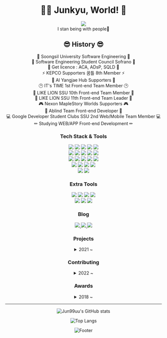 <div align="center">
<h1 align="center">👩‍🚀 Junkyu, World! 🚀</h1>
<img src="https://user-images.githubusercontent.com/44965706/155652608-c81785e2-6bfe-435f-ae25-79d5787e8946.gif"/><br/>
I stan being with people💜

## 😎 History 😎

🏫 Soongsil University Software Engineering 🏫 <br/>
🎵 Software Engineering Student Council Sofrano 🎵 <br/>
📃 Get licence : ACA, ADsP, SQLD 📃 <br/>
⚡ KEPCO Supporters 꿈틀 8th Member ⚡ <br/>
🤖 AI Yangjae Hub Supporters 🤖 <br/>
🕑 IT's TIME 1st Front-end Team Member 🕑 <br/>
🦁 LIKE LION SSU 10th Front-end Team Member 🦁 <br/>
🦁 LIKE LION SSU 11th Front-end Team Leader 🦁 <br/>
🎮️ Nexon MapleStory Worlds Supporters 🎮️ <br/>
🎨 Ablind Team Front-end Developer 🎨 <br/>
💻 Google Developer Student Clubs SSU 2nd Web/Mobile Team Member 💻 <br/>
✏ Studying WEB/APP Front-end Development ✏ <br/>


### Tech Stack & Tools

<p>
  <img src="https://img.shields.io/badge/HTML5-E34F26?style=plastic-square&logo=HTML5&logoColor=white"/>
  <img src="https://img.shields.io/badge/JavaScript-F7DF1E?style=plastic-square&logo=JavaScript&logoColor=white"/>
  <img src="https://img.shields.io/badge/TypeScript-3178C6?style=plastic-square&logo=TypeScript&logoColor=white"/>
  <img src="https://img.shields.io/badge/CSS3-1572B6?style=plastic-square&logo=CSS3&logoColor=white"/>
  <img src="https://img.shields.io/badge/SCSS-CC6699?style=plastic-square&logo=Sass&logoColor=white"/><br/>
  <img src="https://img.shields.io/badge/React-61DAFB?style=plastic-square&logo=React&logoColor=white"/>
  <img src="https://img.shields.io/badge/Next.js-000000?style=plastic-square&logo=Next.js&logoColor=white"/>
  <img src="https://img.shields.io/badge/Electron-47848F?style=plastic-square&logo=Electron&logoColor=white"/>
  <img src="https://img.shields.io/badge/React Native-2D3E50?style=plastic-square&logo=React&logoColor=white"/>
  <img src="https://img.shields.io/badge/Flutter-02569B?style=plastic-square&logo=Flutter&logoColor=white"/><br/>
  <img src="https://img.shields.io/badge/Storybook-FF4785?style=plastic-square&logo=Storybook&logoColor=white"/>
  <img src="https://img.shields.io/badge/Jest-C21325?style=plastic-square&logo=Jest&logoColor=white"/>
  <img src="https://img.shields.io/badge/Redux-764ABC?style=plastic-square&logo=Redux&logoColor=white"/>
  <img src="https://img.shields.io/badge/Recoil-0075EB?style=plastic-square&logo=React&logoColor=white"/>
  <img src="https://img.shields.io/badge/React Query-FF4154?style=plastic-square&logo=React Query&logoColor=white"/><br/>
  <img src="https://img.shields.io/badge/Android-3DDC84?style=plastic&logo=Android&logoColor=white"/>
  <img src="https://img.shields.io/badge/AndroidStudio-3DDC84?style=plastic&logo=Android Studio&logoColor=white"/>
  <img src="https://img.shields.io/badge/Java-007396?style=plastic&logo=Java&logoColor=white"/>
  <img src="https://img.shields.io/badge/Kotlin-7F52FF?style=plastic-square&logo=Kotlin&logoColor=white"/><br/>
  <img src="https://img.shields.io/badge/Lua-2C2D72?style=plastic-square&logo=Lua&logoColor=white"/>
  <img src="https://img.shields.io/badge/Firebase-FFCA28?style=plastic-square&logo=Firebase&logoColor=white"/><br/>

</p>

### Extra Tools

<p>
  <img src="https://img.shields.io/badge/GitHub-181717?style=plastic&logo=GitHub&logoColor=white"/>
  <img src="https://img.shields.io/badge/Notion-000000?style=plastic&logo=Notion&logoColor=white"/>
  <img src="https://img.shields.io/badge/Slack-4A154B?style=plastic&logo=Slack&logoColor=white"/>
  <img src="https://img.shields.io/badge/Figma-F24E1E?style=plastic&logo=Figma&logoColor=white"/><br/>
  <img src="https://img.shields.io/badge/AdobePhotoshop-31A8FF?style=plastic&logo=Adobe Photoshop&logoColor=white"/>
  <img src="https://img.shields.io/badge/AdobeXD-FF61F6?style=plastic&logo=Adobe XD&logoColor=white"/>
  <img src="https://img.shields.io/badge/PowerPoint-B7472A?style=plastic&logo=Microsoft PowerPoint&logoColor=white"/>
</p>

### Blog

<p>
  <a href="https://blog.naver.com/igun0423">
    <img src="https://img.shields.io/badge/Kyulog-03C75A?style=plastic&logo=Naver&logoColor=white"/>
  </a>
  <a href="https://velog.io/@igun0423">
    <img src="https://img.shields.io/badge/Kyulog-20C997?style=plastic&logo=Velog&logoColor=white"/>
  </a>
  <a href="https://www.instagram.com/99uu_u/">
    <img src="https://img.shields.io/badge/InstaKyuram-E4405F?style=plastic&logo=Instagram&logoColor=white"/>
  </a>
</p>

### Projects
<details>
<summary>2021 ~</summary>
<div markdown="1">

|프로젝트명|개발 기간|규모|완료 여부|
|------|---|---|---|
|[AI 양재 허브 별자리 테스트](https://github.com/Jun99uu/ConstellationTestWeb)|2021. 10|`Toy Project`|**`Completed`**|
|[Art In Dance](https://github.com/Jun99uu/Art_In_Dance)|2021. 11 ~ 2021. 12|`Toy Project`|**`Completed`**|
|[전부네덕](https://github.com/Jun99uu/JBND)|2022. 02|`Toy Project`|**`Completed`**|
|[Booklog with SWYG](https://github.com/Jun99uu/Book-log-Frontend-2)|2022. 09 ~ 2022. 12|**`Team Project`**|**`Completed`**|
|[짐꾼](https://github.com/Jun99uu/Software_Frontend)|2022. 03 ~ 2022. 07|**`Team Project`**|**`Completed`**|
|[PLOVO](https://github.com/Jun99uu/PLOVO_frontend)|2022. 08 ~ 2022. 09|**`Team Project`**|**`Completed`**|
|[Novelism](https://github.com/Jun99uu/osogi2jo)|2022. 09 ~ 2022. 12|**`Team Project`**|**`Completed`**|
|[HOROS OCULAR](https://github.com/Jun99uu/horos-ocular)|2022. 09 ~ 2022. 12|**`Team Project`**|**`Completed`**|
|[FITBACK](https://github.com/Jun99uu/FITBACK-Frontend)|2022. 10 ~ 2022. 12|**`Team Project`**|**`Completed`**|
|[Talk Me Merry Christmas](https://github.com/Jun99uu/TalkMeMerryChristmas)|2022. 11|**`Team Project`**|**`Completed`**|
|[Term Term]()|2022. 12 ~ |**`Team Project`**|`In Progress`|
|[Huggy]()|2023. 01 ~ |**`Team Project`**|`In Progress`|

</div>
</details>

### Contributing
<details>
<summary>2022 ~</summary>
<div markdown="1">

|저장소|참여 기간|소속|완료 여부|
|------|---|---|---|
|[CS 지식 저장소](https://github.com/gdsc-ssu/cs-study)|2022. 10 ~ |**`GDSC SSU`**|`In Progress`|
|[숨 참고 JS DEEP DIVE](https://github.com/Jun99uu/JS-Deep-Dive)|2023. 01 ~ |**`SSU LIKE LION 10th`**|`In Progress`|

</div>
</details>

### Awards
<details>
<summary>2018 ~</summary>
<div markdown="1">

|상명|수상일|비고|
|------|---|---|
|**한국 IT정책경영학회 학술대회 우수상**|2018. 12. 12||
|**2019 유니브 엑스포 우수상**|2019. 06. 02|한국 전력 서포터즈<br/>`대학생 연합 기획 봉사동아리 꿈틀` 수상|
|**AI 양재 허브 우수 서포터즈 상**|2021. 12. 21||
|**대학생 연합 IT 동아리 잇츠타임 팀 MVP 상**|2022. 07. 30||
|**건국대학교 캠퍼스타운<br/>2022 K-이노스 캠퍼스타운 우수상**|2022. 08. 26|`Ablind` 수상|
|**숭실대학교 슈퍼스타 창업경진대회 우수상**|2022. 10. 28|`Ablind` 수상|

</div>
</details>
  
<hr/>


<p>

![Jun99uu's GitHub stats](https://github-readme-stats.vercel.app/api?username=Jun99uu&show_icons=true&theme=onedark)

![Top Langs](https://github-readme-stats.vercel.app/api/top-langs/?username=Jun99uu&layout=compact)

</p>

![Footer](https://capsule-render.vercel.app/api?type=waving&color=auto&height=200&section=footer)
</div>


<!--
**Jun99uu/Jun99uu** is a ✨ _special_ ✨ repository because its `README.md` (this file) appears on your GitHub profile.

Here are some ideas to get you started:

- 🔭 I’m currently working on ...
- 🌱 I’m currently learning ...
- 👯 I’m looking to collaborate on ...
- 🤔 I’m looking for help with ...
- 💬 Ask me about ...
- 📫 How to reach me: ...
- 😄 Pronouns: ...
- ⚡ Fun fact: ...
-->
